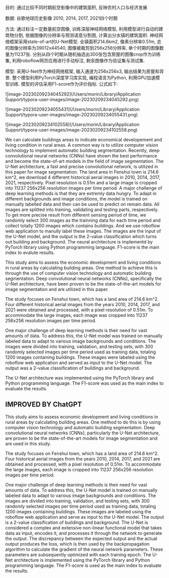 目的: 通过比较不同时期航空影像中的建筑面积, 反映农村人口与经济发展

数据: 谷歌地球历史影像 2010, 2014, 2017, 2021四个时期

方法: 通过标注一定数量航空图像, 训练深层神经网络模型, 利用模型进行自动的建筑物分割, 依据图像的分辨率与预测语意分割图, 计算出分水镇的建筑面积. 神经网络框架采用state-of-art的U-Net模型. 全镇面积214.6km2, 像素分辨率0.51m, 总的图像分辨率为39012x44540, 图像被裁剪到256x256分辨率, 单个时期的图像数量为11237张. 分别从四个时期从随机抽选出300张包含房屋的图像crop作为训练集, 利用roboflow网页应用进行手动标注, 剩余图像作为验证集与测试集.

模型: 采用U-Net作为神经网络框架, 输入通道为256x256x3, 输出结果为房屋和背景. 整个模型利用PyTorch深度学习库实现, 编程语言为Python, 利用GPU加速模型训练. 模型的评估采用F1-score作为评价指标. 公式如下:

![image-20230209234045292](/Users/morin/Library/Application Support/typora-user-images/image-20230209234045292.png)

![image-20230209234055431](/Users/morin/Library/Application Support/typora-user-images/image-20230209234055431.png)

![image-20230209234102558](/Users/morin/Library/Application Support/typora-user-images/image-20230209234102558.png)

We can calculate buildings areas to indicate economical developement and living condition in rural areas. A common way is to utilize computer vision technology to implement automatic building segmentation. Recently, deep convolutional neural networks (CNNs) have shown the best performance and become the state-of-art models in the field of image segmentation. The U-Net architecture, a fast and precise convolutional network, is utilized in this paper for image segmentation.  The land area in Fenshui town is 214.6 km^2, we download 4 different historical aerial images in 2010, 2014, 2017, 2021, respectively. Pixel resolution is 0.51m and a large image is cropped into 11237 256x256 resolution images per time period. A major challenge of deep learning methods is that they are extremly data hungry. To adapt in different backgrounds and image conditions, the model is trained on manually labelled data and then can be used to predict on remain data. All images are splitted into training, validating and testing parts, respectively. To get more precise result from different sensing period of time, we randomly select 300 images as the trainning data for each time period and collect totally 1200 images which contains buildings. And we use roboflow web application to manully label these images. The images are the input of the U-Net model, and the output is the 2-value classification which turns out building and background. The neural architecture is implementd by PyTorch library using Python programming language. F1-score is the main index to evalute results.



This study aims to assess the economic development and living conditions in rural areas by calculating building areas. One method to achieve this is through the use of computer vision technology and automatic building segmentation. Deep convolutional neural networks (CNNs), specifically the U-Net architecture, have been proven to be the state-of-the-art models for image segmentation and are utilized in this paper.

The study focuses on Fenshui town, which has a land area of 214.6 km^2. Four different historical aerial images from the years 2010, 2014, 2017, and 2021 were obtained and processed, with a pixel resolution of 0.51m. To accommodate the large images, each image was cropped into 11237 256x256 resolution images per time period.

One major challenge of deep learning methods is their need for vast amounts of data. To address this, the U-Net model was trained on manually labeled data to adapt to various image backgrounds and conditions. The images were divided into training, validation, and testing sets, with 300 randomly selected images per time period used as training data, totaling 1200 images containing buildings. These images were labeled using the roboflow web application and served as input to the U-Net model. The output was a 2-value classification of buildings and background.

The U-Net architecture was implemented using the PyTorch library and Python programming language. The F1-score was used as the main index to evaluate the results.



## IMPROVED BY ChatGPT

This study aims to assess economic development and living conditions in rural areas by calculating building areas. One method to do this is by using computer vision technology and automatic building segmentation. Deep convolutional neural networks (CNNs), particularly the U-Net architecture, are proven to be the state-of-the-art models for image segmentation and are used in this study.

The study focuses on Fenshui town, which has a land area of 214.6 km^2. Four historical aerial images from the years 2010, 2014, 2017, and 2021 are obtained and processed, with a pixel resolution of 0.51m. To accommodate the large images, each image is cropped into 11237 256x256 resolution images per time period.

One major challenge of deep learning methods is their need for vast amounts of data. To address this, the U-Net model is trained on manually labeled data to adapt to various image backgrounds and conditions. The images are divided into training, validation, and testing sets, with 300 randomly selected images per time period used as training data, totaling 1200 images containing buildings. These images are labeled using the roboflow web application and serve as input to the U-Net model. The output is a 2-value classification of buildings and background. The U-Net is considered a complex and extensive non-linear functional model that takes data as input, encodes it, and processes it through the network to generate the output. The discrepancy between the expected output and the actual output produces the loss, which is then used by the backpropagation algorithm to calculate the gradient of the neural network parameters. These parameters are subsequently optimized with each training epoch. The U-Net architecture is implemented using the PyTorch library and Python programming language. The F1-score is used as the main index to evaluate the results.